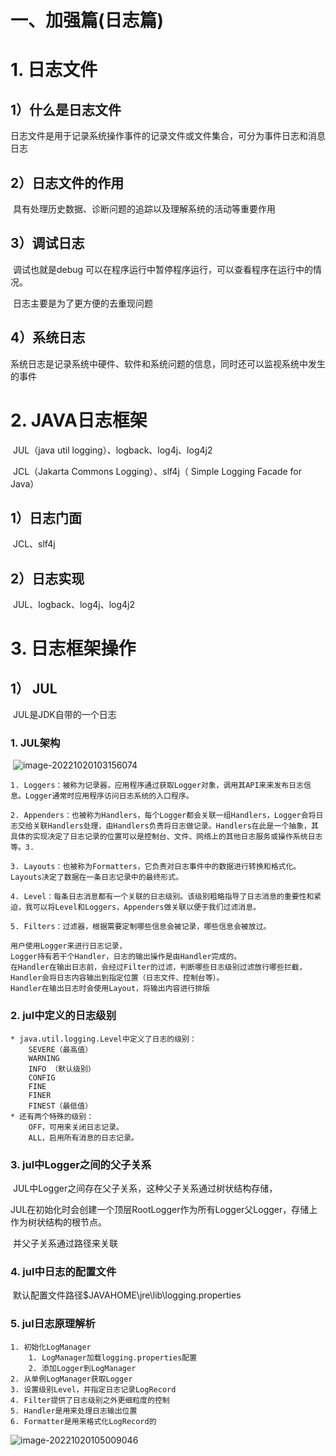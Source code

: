 # 一、加强篇(日志篇)

# 1. 日志文件

## 	1）什么是日志文件

​				日志文件是用于记录系统操作事件的记录文件或文件集合，可分为事件日志和消息日志

## 	2）日志文件的作用

​				具有处理历史数据、诊断问题的追踪以及理解系统的活动等重要作用

## 	3）调试日志

​				调试也就是debug 可以在程序运行中暂停程序运行，可以查看程序在运行中的情况。

​				日志主要是为了更方便的去重现问题

## 	4）系统日志

​				系统日志是记录系统中硬件、软件和系统问题的信息，同时还可以监视系统中发生的事件			

# 2.  JAVA日志框架

​				JUL（java util logging）、logback、log4j、log4j2

​				JCL（Jakarta Commons Logging）、slf4j（ Simple Logging Facade for Java）

## 	1）日志门面

​			JCL、slf4j

## 	2）日志实现

​			JUL、logback、log4j、log4j2

# 3. 日志框架操作

## 1） JUL

​	JUL是JDK自带的一个日志

### 	1. JUL架构

​	![image-20221020103156074](D:\yjxz\Review_outline\yjxz\background\strengthen\00log\document\assets\image-20221020103156074.png)

```
1. Loggers：被称为记录器，应用程序通过获取Logger对象，调用其API来来发布日志信息。Logger通常时应用程序访问日志系统的入口程序。

2. Appenders：也被称为Handlers，每个Logger都会关联一组Handlers，Logger会将日志交给关联Handlers处理，由Handlers负责将日志做记录。Handlers在此是一个抽象，其具体的实现决定了日志记录的位置可以是控制台、文件、网络上的其他日志服务或操作系统日志等。3. 

3. Layouts：也被称为Formatters，它负责对日志事件中的数据进行转换和格式化。Layouts决定了数据在一条日志记录中的最终形式。

4. Level：每条日志消息都有一个关联的日志级别。该级别粗略指导了日志消息的重要性和紧迫，我可以将Level和Loggers，Appenders做关联以便于我们过滤消息。

5. Filters：过滤器，根据需要定制哪些信息会被记录，哪些信息会被放过。

用户使用Logger来进行日志记录，
Logger持有若干个Handler，日志的输出操作是由Handler完成的。
在Handler在输出日志前，会经过Filter的过滤，判断哪些日志级别过滤放行哪些拦截，
Handler会将日志内容输出到指定位置（日志文件、控制台等）。
Handler在输出日志时会使用Layout，将输出内容进行排版
```

### 	2. jul中定义的日志级别

```
* java.util.logging.Level中定义了日志的级别： 
	SEVERE（最高值） 
	WARNING 
	INFO （默认级别） 
	CONFIG 
	FINE 
	FINER 
	FINEST（最低值）
* 还有两个特殊的级别： 
	OFF，可用来关闭日志记录。 
	ALL，启用所有消息的日志记录。
```

### 	3. jul中Logger之间的父子关系

​			JUL中Logger之间存在父子关系，这种父子关系通过树状结构存储，

​			JUL在初始化时会创建一个顶层RootLogger作为所有Logger父Logger，存储上作为树状结构的根节点。

​			并父子关系通过路径来关联

### 	4. jul中日志的配置文件

​			默认配置文件路径$JAVAHOME\jre\lib\logging.properties

### 	5. jul日志原理解析

```
1. 初始化LogManager
	1. LogManager加载logging.properties配置
	2. 添加Logger到LogManager
2. 从单例LogManager获取Logger
3. 设置级别Level，并指定日志记录LogRecord
4. Filter提供了日志级别之外更细粒度的控制
5. Handler是用来处理日志输出位置
6. Formatter是用来格式化LogRecord的
```

![image-20221020105009046](D:\yjxz\Review_outline\yjxz\background\strengthen\00log\document\assets\image-20221020105009046.png)
